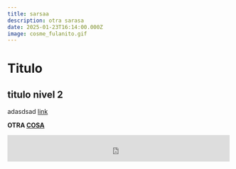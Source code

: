 ```yaml
---
title: sarsaa
description: otra sarasa
date: 2025-01-23T16:14:00.000Z
image: cosme_fulanito.gif
---
```

# Titulo

## titulo nivel 2

adasdsad
[link](http://link.com)[](http://link.com)

**OTRA [COSA](otro)**

<iframe src="https://archive.org/embed/acha-y-machete-36-17-1-25" width="500" height="60" frameborder="0" webkitallowfullscreen="true" mozallowfullscreen="true" allowfullscreen></iframe>
